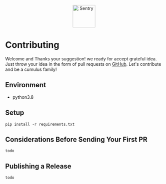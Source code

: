 
<p align="center">
  <p align="center">
    <a href="https://cumulus.tophat.cloud" target="_blank">
      <img src="https://jinui.s3.ap-northeast-2.amazonaws.com/tophat/logo.png" alt="Sentry" height="72">
    </a>
  </p>
</p>

# Contributing

Welcome and Thanks your suggestion! we ready for accept grateful idea.
Just throw your idea in the form of pull requests on [GitHub](https://github.com/tophat-cloud/tophat-cumulus-attack).
Let's contribute and be a cumulus family!


## Environment

- python3.8


## Setup
```
pip install -r requirements.txt
```




## Considerations Before Sending Your First PR
```
todo
```

## Publishing a Release
```
todo
```
